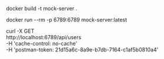 docker build -t mock-server .

docker run --rm -p 6789:6789 mock-server:latest

curl -X GET \
  http://localhost:6789/api/users \
  -H 'cache-control: no-cache' \
  -H 'postman-token: 21d15a6c-8a9e-b7db-7164-c1af5b0810a4'
